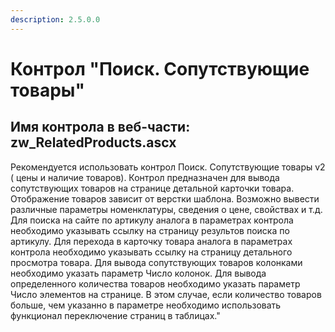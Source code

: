 ```yaml
---
description: 2.5.0.0
---
```


# Контрол "Поиск. Сопутствующие товары"

## Имя контрола в веб-части: zw\_RelatedProducts.ascx

Рекомендуется использовать контрол Поиск. Сопутствующие товары v2 \( цены и наличие товаров\). Контрол предназначен для вывода сопутствующих товаров на странице детальной карточки товара. Отображение товаров зависит от верстки шаблона. Возможно вывести различные параметры номенклатуры, сведения о цене, свойствах и т.д. Для поиска на сайте по артикулу аналога в параметрах контрола необходимо указывать ссылку на страницу результов поиска по артикулу. Для перехода в карточку товара аналога в параметрах контрола необходимо указывать ссылку на страницу детального просмотра товара. Для вывода сопутствующих товаров колонками необходимо указать параметр Число колонок. Для вывода определенного количества товаров необходимо указать параметр Число элементов на странице. В этом случае, если количество товаров больше, чем указанно в параметре необходимо использовать функционал переключение страниц в таблицах."

